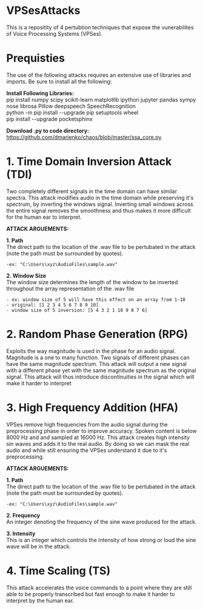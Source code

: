 # VPSesAttacks
This is a repositity of 4 pertubtion techniques that expose the vunerabilites of Voice Processing Systems (VPSes).


# Prequisties
The use of the following attacks requires an extensive use of libraries and imports. Be sure to install all the following:

**Install Following Libraries:** <br />
pip install numpy scipy scikit-learn matplotlib ipython jupyter pandas sympy nose librosa Pillow deepspeech SpeechRecognition <br />
python -m pip install --upgrade pip setuptools wheel <br />
pip install --upgrade pocketsphinx <br />

**Download .py to code directory:** <br />
https://github.com/dmarienko/chaos/blob/master/ssa_core.py


# 1. Time Domain Inversion Attack (TDI)
Two completely different signals in the time domain can have similar spectra. This attack modifies audio in the time domain while preserving it's spectrum, by inverting the windows signal. Inverting small windows across the entire signal removes the smoothness and thus makes it more difficult for the human ear to interpret. 

**ATTACK ARGUEMENTS:** <br />

**1. Path** <br />
The direct path to the location of the .wav file to be pertubated in the attack (note the path must be surrounded by quotes).

    -ex: "C:\Users\xyz\AudioFiles\sample.wav"

**2. Window Size** <br />
The window size determines the length of the window to be inverted throughout the array representation of the .wav file

    - ex: window size of 5 will have this effect on an array from 1-10               
    - original: [1 2 3 4 5 6 7 8 9 10]                          
    - window size of 5 inversion: [5 4 3 2 1 10 9 8 7 6]                      


# 2. Random Phase Generation (RPG)
Exploits the way magnitude is used in the phase for an audio signal. Magnitude is a one to many function. Two signals of different phases can have the same magnitude spectrum. This attack will output a new signal with a different phase yet with the same magnitude spectrum as the original signal. This attack will thus introduce discontinuities in the signal which will make it harder to interpret 


# 3. High Frequency Addition (HFA)
VPSes remove high frequencies from the audio signal during the preprocessing phase in order to improve accuracy. Spoken content is below 8000 Hz and and sampled at 16000 Hz. This attack creates high intensity sin waves and adds it to the real audio. By doing so we can mask the real audio and while still ensuring the VPSes understand it due to it's preprocessing. 

**ATTACK ARGUEMENTS:** <br />

**1. Path** <br />
The direct path to the location of the .wav file to be pertubated in the attack (note the path must be surrounded by quotes).

    -ex: "C:\Users\xyz\AudioFiles\sample.wav"

**2. Frequency** <br />
An integer denoting the frequency of the sine wave produced for the attack.

**3. Intensity** <br />
This is an integer which controls the intensity of how strong or loud the sine wave will be in the attack.


# 4. Time Scaling (TS)
This attack accelerates the voice commands to a point where they are still able to be properly transcribed but fast enough to make it harder to interpret by the human ear.
